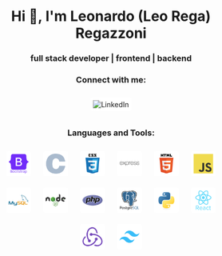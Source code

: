 <h1 align="center">Hi 👋, I'm Leonardo (Leo Rega) Regazzoni</h1>
<h3 align="center">full stack developer | frontend | backend</h3>

<h3 align="center">Connect with me:</h3>
<p align="center">
  <img src="https://raw.githubusercontent.com/rahuldkjain/github-profile-readme-generator/master/src/images/icons/Social/linked-in-alt.svg" alt="LinkedIn" height="30" width="40" style="background-color:#fff; padding:5px; margin:10px; border-radius:4px;" />
</p>

<h3 align="center">Languages and Tools:</h3>
<p align="center">
  <img src="https://raw.githubusercontent.com/devicons/devicon/master/icons/bootstrap/bootstrap-plain-wordmark.svg" alt="Bootstrap" width="40" height="40" style="background-color:#fff; padding:5px; margin:10px; border-radius:4px;" />
  <img src="https://raw.githubusercontent.com/devicons/devicon/master/icons/c/c-original.svg" alt="C" width="40" height="40" style="background-color:#fff; padding:5px; margin:10px; border-radius:4px;" />
  <img src="https://raw.githubusercontent.com/devicons/devicon/master/icons/css3/css3-original-wordmark.svg" alt="CSS3" width="40" height="40" style="background-color:#fff; padding:5px; margin:10px; border-radius:4px;" />
  <img src="https://raw.githubusercontent.com/devicons/devicon/master/icons/express/express-original-wordmark.svg" alt="Express" width="40" height="40" style="background-color:#fff; padding:5px; margin:10px; border-radius:4px;" />
  <img src="https://raw.githubusercontent.com/devicons/devicon/master/icons/html5/html5-original-wordmark.svg" alt="HTML5" width="40" height="40" style="background-color:#fff; padding:5px; margin:10px; border-radius:4px;" />
  <img src="https://raw.githubusercontent.com/devicons/devicon/master/icons/javascript/javascript-original.svg" alt="JavaScript" width="40" height="40" style="background-color:#fff; padding:5px; margin:10px; border-radius:4px;" />
  <img src="https://raw.githubusercontent.com/devicons/devicon/master/icons/mysql/mysql-original-wordmark.svg" alt="MySQL" width="40" height="40" style="background-color:#fff; padding:5px; margin:10px; border-radius:4px;" />
  <img src="https://raw.githubusercontent.com/devicons/devicon/master/icons/nodejs/nodejs-original-wordmark.svg" alt="Node.js" width="40" height="40" style="background-color:#fff; padding:5px; margin:10px; border-radius:4px;" />
  <img src="https://raw.githubusercontent.com/devicons/devicon/master/icons/php/php-original.svg" alt="PHP" width="40" height="40" style="background-color:#fff; padding:5px; margin:10px; border-radius:4px;" />
  <img src="https://raw.githubusercontent.com/devicons/devicon/master/icons/postgresql/postgresql-original-wordmark.svg" alt="PostgreSQL" width="40" height="40" style="background-color:#fff; padding:5px; margin:10px; border-radius:4px;" />
  <img src="https://raw.githubusercontent.com/devicons/devicon/master/icons/python/python-original.svg" alt="Python" width="40" height="40" style="background-color:#fff; padding:5px; margin:10px; border-radius:4px;" />
  <img src="https://raw.githubusercontent.com/devicons/devicon/master/icons/react/react-original-wordmark.svg" alt="React" width="40" height="40" style="background-color:#fff; padding:5px; margin:10px; border-radius:4px;" />
  <img src="https://raw.githubusercontent.com/devicons/devicon/master/icons/redux/redux-original.svg" alt="Redux" width="40" height="40" style="background-color:#fff; padding:5px; margin:10px; border-radius:4px;" />
  <img src="https://raw.githubusercontent.com/devicons/devicon/master/icons/tailwindcss/tailwindcss-original.svg" alt="TailwindCSS" width="40" height="40" style="background-color:#fff; padding:5px; margin:10px; border-radius:4px;" />
</p>

